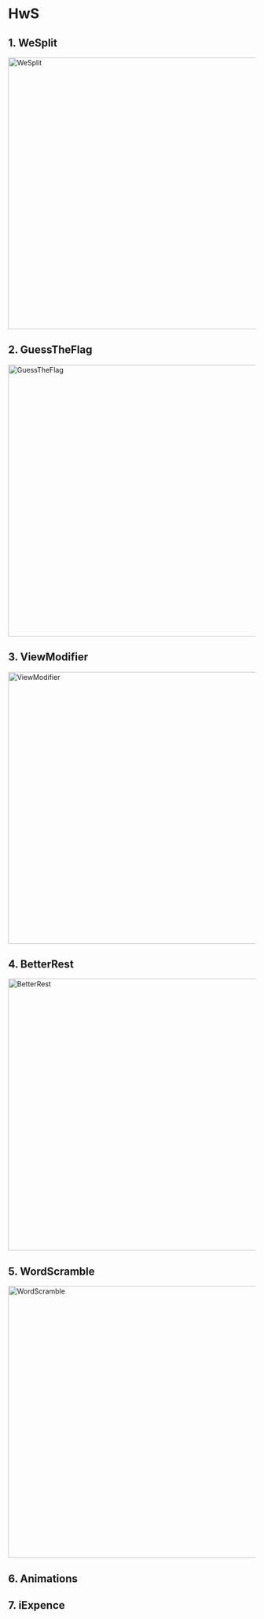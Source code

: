 # HwS

## 1. WeSplit

<img width="552" alt="WeSplit" src="https://user-images.githubusercontent.com/56388642/143482417-f278a8f3-122e-4b03-987f-2c5c56ddfc85.png">

## 2. GuessTheFlag

<img width="552" alt="GuessTheFlag" src="https://user-images.githubusercontent.com/56388642/144229216-f6ca8e3c-aa13-4214-a077-d7cc60ff602b.png">


## 3. ViewModifier

<img width="552" alt="ViewModifier" src="https://user-images.githubusercontent.com/56388642/144229245-5baf4982-5645-464e-b313-f5044c4fb178.png">


## 4. BetterRest

<img width="552" alt="BetterRest" src="https://user-images.githubusercontent.com/56388642/144229261-c56103b3-8cc7-487c-9cff-88b78311490e.png">


## 5. WordScramble

<img width="552" alt="WordScramble" src="https://user-images.githubusercontent.com/56388642/144229277-36358bb3-c3cf-48f5-8c31-2843bca2031e.png">


## 6. Animations



## 7. iExpence

